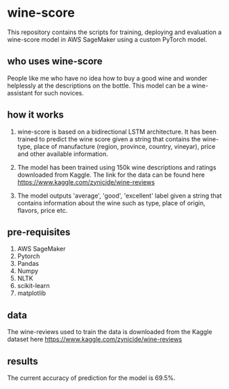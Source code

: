 # wine-score

This repository contains the scripts for training, deploying and evaluation a wine-score model in AWS SageMaker using a custom PyTorch model. 

## who uses wine-score

People like me who have no idea how to buy a good wine and wonder helplessly at the descriptions on the bottle. This model can be a wine-assistant for such novices. 

## how it works

1. wine-score is based on a bidirectional LSTM architecture. It has been trained to predict the wine score given a string that contains the wine-type, place of manufacture (region, province, country, vineyar), price and other available information.

2. The model has been trained using 150k wine descriptions and ratings downloaded from Kaggle. The link for the data can be found here https://www.kaggle.com/zynicide/wine-reviews

3. The model outputs 'average', 'good', 'excellent' label given a string that contains information about the wine such as type, place of origin, flavors, price etc.

## pre-requisites
1. AWS SageMaker
2. Pytorch
3. Pandas
4. Numpy
5. NLTK
6. scikit-learn
7. matplotlib

## data
The wine-reviews used to train the data is downloaded from the Kaggle dataset here https://www.kaggle.com/zynicide/wine-reviews

## results
The current accuracy of prediction for the model is 69.5%.
